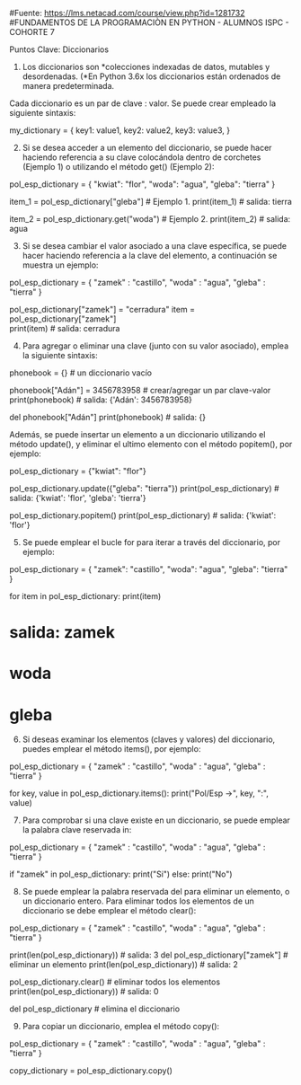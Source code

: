 #Fuente: https://lms.netacad.com/course/view.php?id=1281732 #FUNDAMENTOS DE LA PROGRAMACIÒN EN PYTHON - ALUMNOS ISPC - COHORTE 7

Puntos Clave: Diccionarios

1. Los diccionarios son *colecciones indexadas de datos, mutables y desordenadas. (*En Python 3.6x los diccionarios están ordenados de manera predeterminada.

Cada diccionario es un par de clave : valor. Se puede crear empleado la siguiente sintaxis:

my_dictionary = {
    key1: value1,
    key2: value2,
    key3: value3,
    }


2. Si se desea acceder a un elemento del diccionario, se puede hacer haciendo referencia a su clave colocándola dentro de corchetes (Ejemplo 1) o utilizando el método get() (Ejemplo 2):

pol_esp_dictionary = {
    "kwiat": "flor",
    "woda": "agua",
    "gleba": "tierra"
    }

item_1 = pol_esp_dictionary["gleba"]    # Ejemplo 1.
print(item_1)    # salida: tierra

item_2 = pol_esp_dictionary.get("woda")    # Ejemplo 2.
print(item_2)    # salida: agua


3. Si se desea cambiar el valor asociado a una clave específica, se puede hacer haciendo referencia a la clave del elemento, a continuación se muestra un ejemplo:

pol_esp_dictionary = {
    "zamek" : "castillo",
    "woda"  : "agua",
    "gleba" : "tierra"
    }

pol_esp_dictionary["zamek"] = "cerradura"
item = pol_esp_dictionary["zamek"]    
print(item)  # salida: cerradura


4. Para agregar o eliminar una clave (junto con su valor asociado), emplea la siguiente sintaxis:

phonebook = {}    # un diccionario vacío

phonebook["Adán"] = 3456783958    # crear/agregar un par clave-valor
print(phonebook)    # salida: {'Adán': 3456783958}

del phonebook["Adán"]
print(phonebook)    # salida: {}


Además, se puede insertar un elemento a un diccionario utilizando el método update(), y eliminar el ultimo elemento con el método popitem(), por ejemplo:

pol_esp_dictionary = {"kwiat": "flor"}

pol_esp_dictionary.update({"gleba": "tierra"})
print(pol_esp_dictionary)    # salida: {'kwiat': 'flor', 'gleba': 'tierra'}

pol_esp_dictionary.popitem()
print(pol_esp_dictionary)    # salida: {'kwiat': 'flor'}


5. Se puede emplear el bucle for para iterar a través del diccionario, por ejemplo:

pol_esp_dictionary = {
    "zamek": "castillo",
    "woda": "agua",
    "gleba": "tierra"
    }

for item in pol_esp_dictionary:
    print(item) 

# salida: zamek
#         woda
#         gleba





6. Si deseas examinar los elementos (claves y valores) del diccionario, puedes emplear el método items(), por ejemplo:

pol_esp_dictionary = {
    "zamek" : "castillo",
    "woda"  : "agua",
    "gleba" : "tierra"
    }

for key, value in pol_esp_dictionary.items():
    print("Pol/Esp ->", key, ":", value)


7. Para comprobar si una clave existe en un diccionario, se puede emplear la palabra clave reservada in:

pol_esp_dictionary = {
    "zamek" : "castillo",
    "woda"  : "agua",
    "gleba" : "tierra"
    }

if "zamek" in pol_esp_dictionary:
    print("Si")
else:
    print("No")


8. Se puede emplear la palabra reservada del para eliminar un elemento, o un diccionario entero. Para eliminar todos los elementos de un diccionario se debe emplear el método clear():

pol_esp_dictionary = {
    "zamek" : "castillo",
    "woda"  : "agua",
    "gleba" : "tierra"
    }

print(len(pol_esp_dictionary))    # salida: 3
del pol_esp_dictionary["zamek"]    # eliminar un elemento
print(len(pol_esp_dictionary))    # salida: 2

pol_esp_dictionary.clear()   # eliminar todos los elementos
print(len(pol_esp_dictionary))    # salida: 0

del pol_esp_dictionary    # elimina el diccionario


9. Para copiar un diccionario, emplea el método copy():

pol_esp_dictionary = {
    "zamek" : "castillo",
    "woda"  : "agua",
    "gleba" : "tierra"
    }

copy_dictionary = pol_esp_dictionary.copy()
